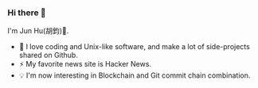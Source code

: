 ### Hi there 👋

I'm Jun Hu(胡鈞)👋.

- 🌱 I love coding and Unix-like software, and make a lot of side-projects shared on Github. 
- ⚡ My favorite news site is Hacker News. 
- 💡 I'm now interesting in Blockchain and Git commit chain combination.


<!--
**culdo/culdo** is a ✨ _special_ ✨ repository because its `README.md` (this file) appears on your GitHub profile.


Here are some ideas to get you started:

- 🔭 I’m currently working on ...
- Building JupyterHub on labortary.
- 🌱 I’m currently learning ...
- 👯 I’m looking to collaborate on ...
- 🤔 I’m looking for help with ...
- 💬 Ask me about ...
- 📫 How to reach me: ...
- 😄 Pronouns: ...
- ⚡ Fun fact: ...
-->

